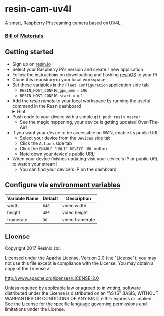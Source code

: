 # resin-cam-uv4l
A smart, Raspberry Pi streaming camera based on [UV4L]().

### **[Bill of Materials](docs/BoM.md)**

## Getting started

- Sign up on [resin.io](https://dashboard.resin.io/signup)
- Select your Raspberry Pi's version and create a new application
- Follow the instructions on downloading and flashing [resinOS](https://resinos.io) to your Pi
- Clone this repository to your local workspace
- Set these variables in the `Fleet Configuration` application side tab
  - `RESIN_HOST_CONFIG_gpu_mem` = `196`
  - `RESIN_HOST_CONFIG_start_x` = `1`
- Add the _resin remote_ to your local workspace by running the useful command in the Resin dashboard
  <details>
    <summary>
      Hint
    </summary>
    ![Adding the resin remote.](docs/remoteadd.png)
  </details>
- Push code to your device with a simple `git push resin master`
  - See the magic happening, your device is getting updated Over-The-Air!
- If you want your device to be accessible on WAN, enable its public URL
  - Select your device from the `Devices` side tab
  - Click the `Actions` side tab
  - Click the `ENABLE PUBLIC DEVICE URL` button
  - Note down your device's public URL!
- When your device finishes updating visit your device's IP or public URL to watch your stream!
  - You can find your device's IP on the dashboard

## Configure via [environment variables](https://docs.resin.io/management/env-vars/)
Variable Name | Default | Description
------------ | ------------- | -------------
width | `640` | video width
height | `480` | video height
framerate | `30` | video framerate

## License

Copyright 2017 Resinio Ltd.

Licensed under the Apache License, Version 2.0 (the "License"); you may not use this file except in compliance with the License. You may obtain a copy of the License at

<http://www.apache.org/licenses/LICENSE-2.0>

Unless required by applicable law or agreed to in writing, software distributed under the License is distributed on an "AS IS" BASIS, WITHOUT WARRANTIES OR CONDITIONS OF ANY KIND, either express or implied. See the License for the specific language governing permissions and limitations under the License.
